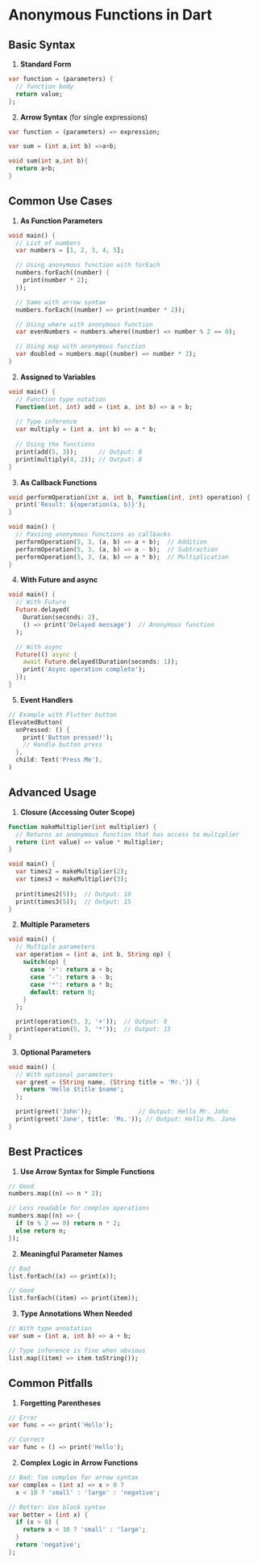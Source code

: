 # Anonymous Functions in Dart

## Basic Syntax

1. **Standard Form**
```dart
var function = (parameters) {
  // function body
  return value;
};
```

2. **Arrow Syntax** (for single expressions)
```dart
var function = (parameters) => expression;

var sum = (int a,int b) =>a+b;

void sum(int a,int b){
  return a+b;
}
```

## Common Use Cases

1. **As Function Parameters**
```dart
void main() {
  // List of numbers
  var numbers = [1, 2, 3, 4, 5];

  // Using anonymous function with forEach
  numbers.forEach((number) {
    print(number * 2);
  });

  // Same with arrow syntax
  numbers.forEach((number) => print(number * 2));

  // Using where with anonymous function
  var evenNumbers = numbers.where((number) => number % 2 == 0);

  // Using map with anonymous function
  var doubled = numbers.map((number) => number * 2);
}
```

2. **Assigned to Variables**
```dart
void main() {
  // Function type notation
  Function(int, int) add = (int a, int b) => a + b;
  
  // Type inference
  var multiply = (int a, int b) => a * b;
  
  // Using the functions
  print(add(5, 3));      // Output: 8
  print(multiply(4, 2)); // Output: 8
}
```

3. **As Callback Functions**
```dart
void performOperation(int a, int b, Function(int, int) operation) {
  print('Result: ${operation(a, b)}');
}

void main() {
  // Passing anonymous functions as callbacks
  performOperation(5, 3, (a, b) => a + b);  // Addition
  performOperation(5, 3, (a, b) => a - b);  // Subtraction
  performOperation(5, 3, (a, b) => a * b);  // Multiplication
}
```

4. **With Future and async**
```dart
void main() {
  // With Future
  Future.delayed(
    Duration(seconds: 2),
    () => print('Delayed message')  // Anonymous function
  );

  // With async
  Future(() async {
    await Future.delayed(Duration(seconds: 1));
    print('Async operation complete');
  });
}
```

5. **Event Handlers**
```dart
// Example with Flutter button
ElevatedButton(
  onPressed: () {
    print('Button pressed!');
    // Handle button press
  },
  child: Text('Press Me'),
)
```

## Advanced Usage

1. **Closure (Accessing Outer Scope)**
```dart
Function makeMultiplier(int multiplier) {
  // Returns an anonymous function that has access to multiplier
  return (int value) => value * multiplier;
}

void main() {
  var times2 = makeMultiplier(2);
  var times3 = makeMultiplier(3);
  
  print(times2(5));  // Output: 10
  print(times3(5));  // Output: 15
}
```

2. **Multiple Parameters**
```dart
void main() {
  // Multiple parameters
  var operation = (int a, int b, String op) {
    switch(op) {
      case '+': return a + b;
      case '-': return a - b;
      case '*': return a * b;
      default: return 0;
    }
  };

  print(operation(5, 3, '+'));  // Output: 8
  print(operation(5, 3, '*'));  // Output: 15
}
```

3. **Optional Parameters**
```dart
void main() {
  // With optional parameters
  var greet = (String name, {String title = 'Mr.'}) {
    return 'Hello $title $name';
  };

  print(greet('John'));             // Output: Hello Mr. John
  print(greet('Jane', title: 'Ms.')); // Output: Hello Ms. Jane
}
```

## Best Practices

1. **Use Arrow Syntax for Simple Functions**
```dart
// Good
numbers.map((n) => n * 2);

// Less readable for complex operations
numbers.map((n) => {
  if (n % 2 == 0) return n * 2;
  else return n;
});
```

2. **Meaningful Parameter Names**
```dart
// Bad
list.forEach((x) => print(x));

// Good
list.forEach((item) => print(item));
```

3. **Type Annotations When Needed**
```dart
// With type annotation
var sum = (int a, int b) => a + b;

// Type inference is fine when obvious
list.map((item) => item.toString());
```

## Common Pitfalls

1. **Forgetting Parentheses**
```dart
// Error
var func = => print('Hello');

// Correct
var func = () => print('Hello');
```

2. **Complex Logic in Arrow Functions**
```dart
// Bad: Too complex for arrow syntax
var complex = (int x) => x > 0 ? 
  x < 10 ? 'small' : 'large' : 'negative';

// Better: Use block syntax
var better = (int x) {
  if (x > 0) {
    return x < 10 ? 'small' : 'large';
  }
  return 'negative';
};
```